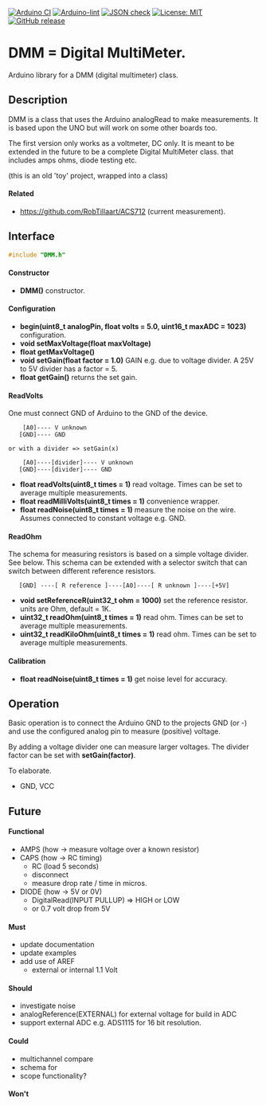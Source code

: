 
[![Arduino CI](https://github.com/RobTillaart/DMM/workflows/Arduino%20CI/badge.svg)](https://github.com/marketplace/actions/arduino_ci)
[![Arduino-lint](https://github.com/RobTillaart/DMM/actions/workflows/arduino-lint.yml/badge.svg)](https://github.com/RobTillaart/DMM/actions/workflows/arduino-lint.yml)
[![JSON check](https://github.com/RobTillaart/DMM/actions/workflows/jsoncheck.yml/badge.svg)](https://github.com/RobTillaart/DMM/actions/workflows/jsoncheck.yml)
[![License: MIT](https://img.shields.io/badge/license-MIT-green.svg)](https://github.com/RobTillaart/DMM/blob/master/LICENSE)
[![GitHub release](https://img.shields.io/github/release/RobTillaart/DMM.svg?maxAge=3600)](https://github.com/RobTillaart/DMM/releases)


# DMM = Digital MultiMeter.

Arduino library for a DMM (digital multimeter) class.


## Description

DMM is a class that uses the Arduino analogRead to make measurements.
It is based upon the UNO but will work on some other boards too.

The first version only works as a voltmeter, DC only.
It is meant to be extended in the future to be a complete Digital MultiMeter class.
that includes amps ohms, diode testing etc.

(this is an old 'toy' project, wrapped into a class)


#### Related

- https://github.com/RobTillaart/ACS712 (current measurement).


## Interface

```cpp
#include "DMM.h"
```

#### Constructor

- **DMM()** constructor.

#### Configuration

- **begin(uint8_t analogPin, float volts = 5.0, uint16_t maxADC = 1023)** configuration.
- **void  setMaxVoltage(float maxVoltage)**
- **float getMaxVoltage()**
- **void  setGain(float factor = 1.0)** GAIN e.g. due to voltage divider.
A 25V to 5V divider has a factor = 5.
- **float getGain()** returns the set gain.


#### ReadVolts

One must connect GND of Arduino to the GND of the device.
```
    [A0]---- V unknown
   [GND]---- GND

or with a divider => setGain(x)

    [A0]----[divider]---- V unknown
   [GND]----[divider]---- GND

```

- **float readVolts(uint8_t times = 1)** read voltage.
Times can be set to average multiple measurements.
- **float readMilliVolts(uint8_t times = 1)** convenience wrapper.
- **float readNoise(uint8_t times = 1)** measure the noise on the wire.
Assumes connected to constant voltage e.g. GND.


#### ReadOhm

The schema for measuring resistors is based on a simple voltage divider.
See below. This schema can be extended with a selector switch that can
switch between different reference resistors.

```
   [GND] ----[ R reference ]----[A0]----[ R unknown ]----[+5V]
```

- **void setReferenceR(uint32_t ohm = 1000)** set the reference resistor.
units are Ohm, default = 1K.
- **uint32_t readOhm(uint8_t times = 1)** read ohm.
Times can be set to average multiple measurements.
- **uint32_t readKiloOhm(uint8_t times = 1)** read ohm.
Times can be set to average multiple measurements.



#### Calibration

- **float readNoise(uint8_t times = 1)** get noise level for accuracy.


## Operation

Basic operation is to connect the Arduino GND to the projects GND (or -)
and use the configured analog pin to measure (positive) voltage.

By adding a voltage divider one can measure larger voltages.
The divider factor can be set with **setGain(factor)**.

To elaborate.
- GND, VCC


## Future

#### Functional

- AMPS  (how -> measure voltage over a known resistor)
- CAPS  (how -> RC timing)
  - RC (load 5 seconds)
  - disconnect
  - measure drop rate / time in micros.
- DIODE (how -> 5V or 0V)
  - DigitalRead(INPUT PULLUP) => HIGH or LOW
  - or 0.7 volt drop from 5V


#### Must

- update documentation
- update examples
- add use of AREF
  - external or internal 1.1 Volt

#### Should

- investigate noise
- analogReference(EXTERNAL) for external voltage for build in ADC
- support external ADC e.g. ADS1115 for 16 bit resolution.



#### Could

- multichannel compare
- schema for
- scope functionality?


#### Won't


